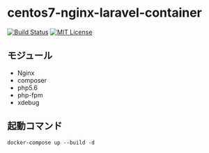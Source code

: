 # centos7-nginx-laravel-container

[![Build Status](https://travis-ci.com/lagoon-io/centos7-nginx-laravel-container.svg?branch=master)](https://travis-ci.com/lagoon-io/centos7-nginx-laravel-container)
[![MIT License](http://img.shields.io/badge/license-MIT-blue.svg?style=flat)](LICENSE)

## モジュール

- Nginx
- composer
- php5.6
- php-fpm
- xdebug

## 起動コマンド

```
docker-compose up --build -d
```
